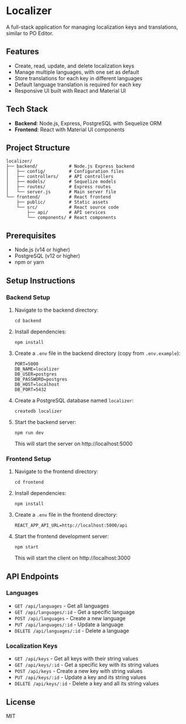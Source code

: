 # Localizer

A full-stack application for managing localization keys and translations, similar to PO Editor.

## Features

- Create, read, update, and delete localization keys
- Manage multiple languages, with one set as default
- Store translations for each key in different languages
- Default language translation is required for each key
- Responsive UI built with React and Material UI

## Tech Stack

- **Backend**: Node.js, Express, PostgreSQL with Sequelize ORM
- **Frontend**: React with Material UI components

## Project Structure

```
localizer/
├── backend/            # Node.js Express backend
│   ├── config/         # Configuration files
│   ├── controllers/    # API controllers
│   ├── models/         # Sequelize models
│   ├── routes/         # Express routes
│   └── server.js       # Main server file
└── frontend/           # React frontend
    ├── public/         # Static assets
    └── src/            # React source code
        ├── api/        # API services
        └── components/ # React components
```

## Prerequisites

- Node.js (v14 or higher)
- PostgreSQL (v12 or higher)
- npm or yarn

## Setup Instructions

### Backend Setup

1. Navigate to the backend directory:
   ```
   cd backend
   ```

2. Install dependencies:
   ```
   npm install
   ```

3. Create a `.env` file in the backend directory (copy from `.env.example`):
   ```
   PORT=5000
   DB_NAME=localizer
   DB_USER=postgres
   DB_PASSWORD=postgres
   DB_HOST=localhost
   DB_PORT=5432
   ```

4. Create a PostgreSQL database named `localizer`:
   ```
   createdb localizer
   ```

5. Start the backend server:
   ```
   npm run dev
   ```
   This will start the server on http://localhost:5000

### Frontend Setup

1. Navigate to the frontend directory:
   ```
   cd frontend
   ```

2. Install dependencies:
   ```
   npm install
   ```

3. Create a `.env` file in the frontend directory:
   ```
   REACT_APP_API_URL=http://localhost:5000/api
   ```

4. Start the frontend development server:
   ```
   npm start
   ```
   This will start the client on http://localhost:3000

## API Endpoints

### Languages
- `GET /api/languages` - Get all languages
- `GET /api/languages/:id` - Get a specific language
- `POST /api/languages` - Create a new language
- `PUT /api/languages/:id` - Update a language
- `DELETE /api/languages/:id` - Delete a language

### Localization Keys
- `GET /api/keys` - Get all keys with their string values
- `GET /api/keys/:id` - Get a specific key with its string values
- `POST /api/keys` - Create a new key with string values
- `PUT /api/keys/:id` - Update a key and its string values
- `DELETE /api/keys/:id` - Delete a key and all its string values

## License

MIT 